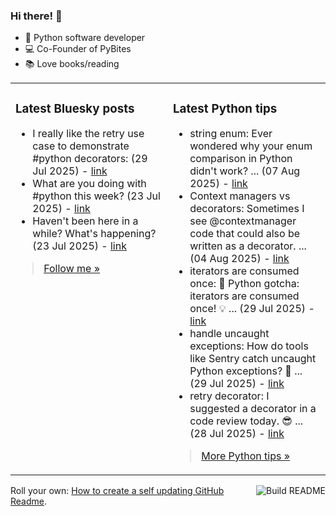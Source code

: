 ### Hi there! 👋

- 🐍 Python software developer
- 💻 Co-Founder of PyBites
- 📚 Love books/reading

<table><tr><td valign="top" width="50%">

### Latest Bluesky posts

<ul>

  <li>
    I really like the retry use case to demonstrate #python decorators: (29 Jul 2025) - <a href="https://bsky.app/profile/bbelderbos.bsky.social/post/3lv3oywuow22l" target="_blank">link</a>
  </li>

  <li>
    What are you doing with #python this week? (23 Jul 2025) - <a href="https://bsky.app/profile/bbelderbos.bsky.social/post/3lun6o6tvyk24" target="_blank">link</a>
  </li>

  <li>
    Haven't been here in a while? What's happening? (23 Jul 2025) - <a href="https://bsky.app/profile/bbelderbos.bsky.social/post/3lun2d5qvwc2l" target="_blank">link</a>
  </li>

</ul>

> <a href="https://bsky.app/profile/bbelderbos.bsky.social" target="_blank">Follow me &raquo;</a>


</td><td valign="top" width="50%">

### Latest Python tips

<ul>

  <li>
    string enum: Ever wondered why your enum comparison in Python didn't work? ... (07 Aug 2025) - <a href="https://github.com/bbelderbos/bobcodesit/blob/main/notes/20250807145320.md" target="_blank">link</a>
  </li>

  <li>
    Context managers vs decorators: Sometimes I see @contextmanager code that could also be written as a decorator. ... (04 Aug 2025) - <a href="https://github.com/bbelderbos/bobcodesit/blob/main/notes/20250804143601.md" target="_blank">link</a>
  </li>

  <li>
    iterators are consumed once: 🧠 Python gotcha: iterators are consumed once! 💡 ... (29 Jul 2025) - <a href="https://github.com/bbelderbos/bobcodesit/blob/main/notes/20250729112057.md" target="_blank">link</a>
  </li>

  <li>
    handle uncaught exceptions: How do tools like Sentry catch uncaught Python exceptions? 🐍 ... (29 Jul 2025) - <a href="https://github.com/bbelderbos/bobcodesit/blob/main/notes/20250729111830.md" target="_blank">link</a>
  </li>

  <li>
    retry decorator: I suggested a decorator in a code review today. 😎 ... (28 Jul 2025) - <a href="https://github.com/bbelderbos/bobcodesit/blob/main/notes/20250728142551.md" target="_blank">link</a>
  </li>

</ul>

> <a href="https://github.com/bbelderbos/bobcodesit" target="_blank">More Python tips &raquo;</a>

</td>
</tr></table>

<a href="https://github.com/bbelderbos/bbelderbos/actions" target="_blank"><img src="https://github.com/bbelderbos/bbelderbos/workflows/Daily%20Update/badge.svg" align="right" alt="Build README"></a>Roll your own: <a href="https://pybit.es/articles/how-to-create-a-self-updating-github-readme/" target="_blank">How to create a self updating GitHub Readme</a>.